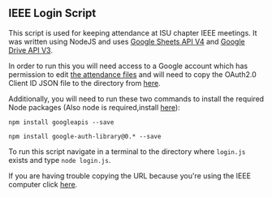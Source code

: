 ## IEEE Login Script

This script is used for keeping attendance at ISU chapter IEEE meetings. 
It was written using NodeJS and uses [Google Sheets API V4](https://developers.google.com/sheets/api/reference/rest/) and [Google Drive API V3](https://developers.google.com/drive/v3/reference/). 

In order to run this you will need access to a Google account which has permission to edit 
[the attendance files](https://drive.google.com/drive/u/1/folders/0B2RZchU2dvreZXd0SkpOOC16Slk) and will need to copy the OAuth2.0 Client ID JSON file to the directory from [here](https://console.developers.google.com/apis/credentials?project=silken-apex-192523).

Additionally, you will need to run these two commands to install the required Node packages (Also node is required,install [here](https://www.npmjs.com/get-npm)):

```npm install googleapis --save```

```npm install google-auth-library@0.* --save```

To run this script navigate in a terminal to the directory where ```login.js``` exists and type ```node login.js```.

If you are having trouble copying the URL because you're using the IEEE computer click [here](https://accounts.google.com/o/oauth2/auth?access_type=offline&scope=https%3A%2F%2Fwww.googleapis.com%2Fauth%2Fdrive%20https%3A%2F%2Fwww.googleapis.com%2Fauth%2Fdrive.file&response_type=code&client_id=1061408751875-bj94lt6fu8n120sbv4lsi9gni7mod9dj.apps.googleusercontent.com&redirect_uri=urn%3Aietf%3Awg%3Aoauth%3A2.0%3Aoob).

